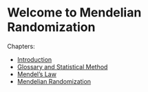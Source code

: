 # Welcome to Mendelian Randomization

Chapters:

-   [Introduction](chapters/Introduction)
-   [Glossary and Statistical Method](chapters/Glossary)
-   [Mendel’s Law](chapters/Mendel-Law)
-   [Mendelian Randomization](chapters/Mendelian-Randomization)
